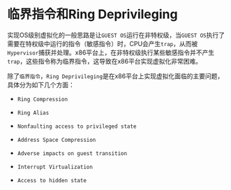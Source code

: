 # 临界指令和Ring Deprivileging

实现OS级别虚拟化的一般思路是让`GUEST OS`运行在非特权级，当`GUEST OS`执行了需要在特权级中运行的指令（敏感指令）时，CPU会产生`trap`，从而被`Hypervisor`捕获并处理。x86平台上，在非特权级执行某些敏感指令并不产生`trap`，这些指令称为临界指令，这导致在x86平台实现虚拟化非常困难。


除了`临界指令`，`Ring Deprivileging`是在x86平台上实现虚拟化面临的主要问题，具体分为如下几个方面：

+ `Ring Compression`

+ `Ring Alias`

+ `Nonfaulting access to privileged state`

+ `Address Space Compression`

+ `Adverse impacts on guest transition`

+ `Interrupt Virtualization`

+ `Access to hidden state`

